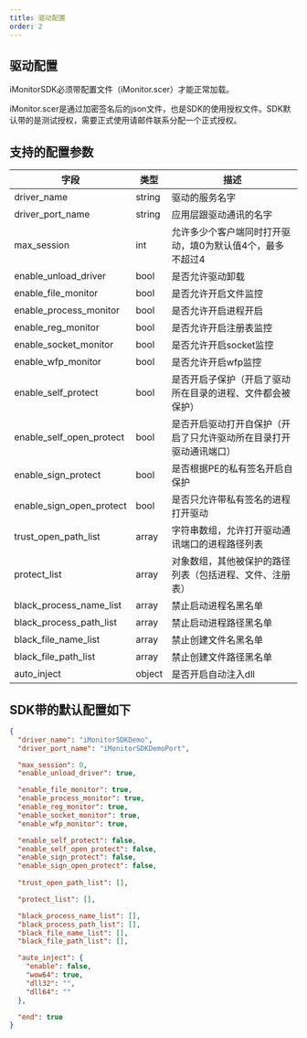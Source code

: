 ```yaml
---
title: 驱动配置
order: 2
---
```


## 驱动配置

iMonitorSDK必须带配置文件（iMonitor.scer）才能正常加载。

iMonitor.scer是通过加密签名后的json文件，也是SDK的使用授权文件。SDK默认带的是测试授权，需要正式使用请邮件联系分配一个正式授权。

## 支持的配置参数

| 字段                     | 类型   | 描述                                                         |
| ------------------------ | ------ | ------------------------------------------------------------ |
| driver_name              | string | 驱动的服务名字                                               |
| driver_port_name         | string | 应用层跟驱动通讯的名字                                       |
| max_session              | int    | 允许多少个客户端同时打开驱动，填0为默认值4个，最多不超过4    |
| enable_unload_driver     | bool   | 是否允许驱动卸载                                             |
| enable_file_monitor      | bool   | 是否允许开启文件监控                                         |
| enable_process_monitor   | bool   | 是否允许开启进程开启                                         |
| enable_reg_monitor       | bool   | 是否允许开启注册表监控                                       |
| enable_socket_monitor    | bool   | 是否允许开启socket监控                                       |
| enable_wfp_monitor       | bool   | 是否允许开启wfp监控                                          |
| enable_self_protect      | bool   | 是否开启子保护（开启了驱动所在目录的进程、文件都会被保护）   |
| enable_self_open_protect | bool   | 是否开启驱动打开自保护（开启了只允许驱动所在目录打开驱动通讯端口） |
| enable_sign_protect      | bool   | 是否根据PE的私有签名开启自保护                               |
| enable_sign_open_protect | bool   | 是否只允许带私有签名的进程打开驱动                           |
| trust_open_path_list     | array  | 字符串数组，允许打开驱动通讯端口的进程路径列表               |
| protect_list             | array  | 对象数组，其他被保护的路径列表（包括进程、文件、注册表）     |
| black_process_name_list  | array  | 禁止启动进程名黑名单                                         |
| black_process_path_list  | array  | 禁止启动进程路径黑名单                                       |
| black_file_name_list     | array  | 禁止创建文件名黑名单                                         |
| black_file_path_list     | array  | 禁止创建文件路径黑名单                                       |
| auto_inject              | object | 是否开启自动注入dll                                          |

## SDK带的默认配置如下

```json
{
  "driver_name": "iMonitorSDKDemo",
  "driver_port_name": "iMonitorSDKDemoPort",

  "max_session": 0,
  "enable_unload_driver": true,

  "enable_file_monitor": true,
  "enable_process_monitor": true,
  "enable_reg_monitor": true,
  "enable_socket_monitor": true,
  "enable_wfp_monitor": true,

  "enable_self_protect": false,
  "enable_self_open_protect": false,
  "enable_sign_protect": false,
  "enable_sign_open_protect": false,
    
  "trust_open_path_list": [],

  "protect_list": [],

  "black_process_name_list": [],
  "black_process_path_list": [],
  "black_file_name_list": [],
  "black_file_path_list": [],

  "auto_inject": {
    "enable": false,
    "wow64": true,
    "dll32": "",
    "dll64": ""
  },

  "end": true
}
```